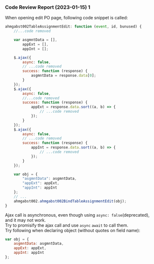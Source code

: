 
### Code Review Report (2023-01-15) 1

When opening edit PO page, following code snippet is called:

```javascript
ahmgabst002TableAssignmentEdit: function (event, id, bunused) {
    //...code removed

    var asgmntData = [],
        appExt = [],
        appInt = [];

    $.ajax({
        async: false,
        // ...code removed
        success: function (response) {
            asgmntData = response.data[0];
        }
    });
    $.ajax({
        async: false,
        //...code removed
        success: function (response) {
            appExt = response.data.sort((a, b) => {
                // ...code removed
            });
        }
    });
    $.ajax({
        async: false,
        // ...code removed
        success: function (response) {
            appInt = response.data.sort((a, b) => {
                // ...code removed
            });
        }
    });

    var obj = {
        "asgmntData": asgmntData,
        "appExt": appExt,
        "appInt": appInt
    };
    // ...
    ahmgabst002.ahmgabst002BindTableAssignmentEdit(obj);
}
```

Ajax call is asynchronous, even though using `async: false`(deprecated), and it may not work.  
Try to promisify the ajax call and use `async` `await` to call them.  
Try following when declaring object (without quotes on field name):
```javascript
var obj = {
    asgmntData: asgmntData,
    appExt: appExt,
    appInt: appInt
};
```
